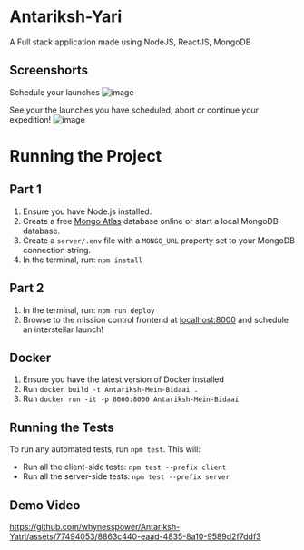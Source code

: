 # Antariksh-Yari
A Full stack application made using NodeJS, ReactJS, MongoDB


## Screenshorts

Schedule your launches 
![image](https://github.com/whynesspower/Antariksh-Mein-Bidaai/assets/77494053/de5d712e-edc4-465e-b13b-79a33ee60fef)


See your the launches you have scheduled, abort or continue your expedition!
![image](https://github.com/whynesspower/Antariksh-Mein-Bidaai/assets/77494053/e412b2fb-b01d-4e90-8078-835feeeb10a5)




# Running the Project

## Part 1

1. Ensure you have Node.js installed.
2. Create a free [Mongo Atlas](https://www.mongodb.com/atlas/database) database online or start a local MongoDB database.
3. Create a `server/.env` file with a `MONGO_URL` property set to your MongoDB connection string.
4. In the terminal, run: `npm install`

## Part 2

1. In the terminal, run: `npm run deploy`
2. Browse to the mission control frontend at [localhost:8000](http://localhost:8000) and schedule an interstellar launch!

## Docker

1. Ensure you have the latest version of Docker installed
2. Run `docker build -t Antariksh-Mein-Bidaai .`
3. Run `docker run -it -p 8000:8000 Antariksh-Mein-Bidaai`

## Running the Tests

To run any automated tests, run `npm test`. This will:

- Run all the client-side tests: `npm test --prefix client`
- Run all the server-side tests: `npm test --prefix server`

## Demo Video 


https://github.com/whynesspower/Antariksh-Yatri/assets/77494053/8863c440-eaad-4835-8a10-9589d2f7ddf3


